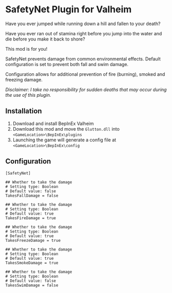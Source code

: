 # SafetyNet Plugin for Valheim

Have you ever jumped while running down a hill and fallen to your death?

Have you ever ran out of stamina right before you jump into the water and die before you make it back to shore?

This mod is for you!

SafetyNet prevents damage from common environmental effects.
Default configuration is set to prevent both fall and swim damage.

Configuration allows for additional prevention of fire (burning), smoked and freezing damage.

*Disclaimer: I take no responsibility for sudden deaths that may occur during the use of this plugin.*

## Installation

1. Download and install BepInEx Valheim
2. Download this mod and move the `Glutton.dll` into `<GameLocation>\BepInEx\plugins`
3. Launching the game will generate a config file at `<GameLocation>\BepInEx\config`

## Configuration
```
[SafetyNet]

## Whether to take the damage
# Setting type: Boolean
# Default value: false
TakesFallDamage = false

## Whether to take the damage
# Setting type: Boolean
# Default value: true
TakesFireDamage = true

## Whether to take the damage
# Setting type: Boolean
# Default value: true
TakesFreezeDamage = true

## Whether to take the damage
# Setting type: Boolean
# Default value: true
TakesSmokeDamage = true

## Whether to take the damage
# Setting type: Boolean
# Default value: false
TakesSwimDamage = false

```
